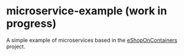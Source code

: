 # microservice-example (work in progress)

A simple example of microservices based in the [eShopOnContainers](https://github.com/dotnet-architecture/eShopOnContainers) project.